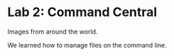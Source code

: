 # Lab 2: Command Central

Images from around the world.

We learned how to manage files
on the command line.
